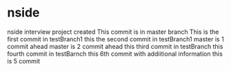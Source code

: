# nside
nside interview project created
This commit is in master branch
This is the first commit in testBranch1
this the second commit in testBranch1
master is 1 commit ahead 
master is 2 commit ahead
this third commit in testBranch
this fourth commit in testBarnch
this 6th commit with addiitional information
this is 5 commit 